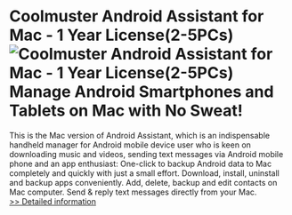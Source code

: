 # Coolmuster Android Assistant for Mac - 1 Year License(2-5PCs)<br />![Coolmuster Android Assistant for Mac - 1 Year License(2-5PCs)](https://mycommerce.akamaized.net/api/pimages/P300882112/BIG/300882112.PNG)<br />Manage Android Smartphones and Tablets on Mac with No Sweat!
This is the Mac version of Android Assistant, which is an indispensable handheld manager for Android mobile device user who is keen on downloading music and videos, sending text messages via Android mobile phone and an app enthusiast:
One-click to backup Android data to Mac completely and quickly with just a small effort.
Download, install, uninstall and backup apps conveniently.
Add, delete, backup and edit contacts on Mac computer.
Send & reply text messages directly from your Mac.<br />[>> Detailed information](https://secure.shareit.com/shareit/product.html?productid=300882112&affiliateid=200057808)